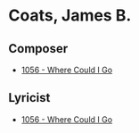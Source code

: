 # Coats, James B.

## Composer

- [1056 - Where Could I Go](/hymns/1056.md)

## Lyricist

- [1056 - Where Could I Go](/hymns/1056.md)

